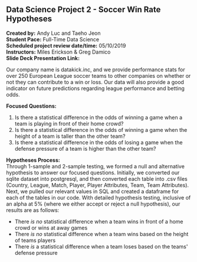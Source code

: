 ## Data Science Project 2 - Soccer Win Rate Hypotheses
**Created by:** Andy Luc and Taeho Jeon  
**Student Pace:** Full-Time Data Science  
**Scheduled project review date/time:** 05/10/2019  
**Instructors:** Miles Erickson & Greg Damico  
**Slide Deck Presentation Link:** 

Our company name is datakick.inc, and we provide performance stats for over 250 European League soccer teams to other companies on whether or not they can contribute to a win or loss. Our data will also provide a good indicator on future predictions regarding league performance and betting odds.

**Focused Questions:**
  1. Is there a statistical difference in the odds of winning a game when a team is playing in front of their home crowd?
  2. Is there a statistical difference in the odds of winning a game when the height of a team is taller than the other team?
  3. Is there a statistical difference in the odds of losing a game when the defense pressure of a team is higher than the other team?

**Hypotheses Process:**  
Through 1-sample and 2-sample testing, we formed a null and alternative hypothesis to answer our focused questions. Initially, we converted our sqlite dataset into postgresql, and then converted each table into .csv files (Country, League, Match, Player, Player Attributes, Team, Team Attributes). Next, we pulled our relevant values in SQL and created a dataframe for each of the tables in our code. With detailed hypothesis testing, inclusive of an alpha at 5% (where we either accept or reject a null hypothesis), our results are as follows:

- There *is no* statistical difference when a team wins in front of a home crowd or wins at away games
- There *is no* statistical difference when a team wins based on the height of teams players
- There *is* a statistical difference when a team loses based on the teams' defense pressure
